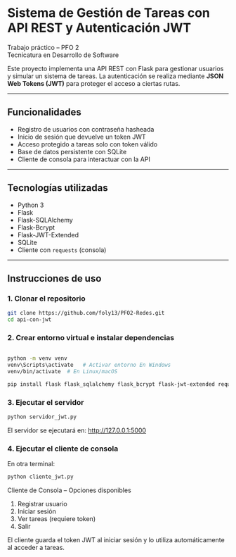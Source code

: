 #  Sistema de Gestión de Tareas con API REST y Autenticación JWT

Trabajo práctico – PFO 2  
Tecnicatura en Desarrollo de Software

Este proyecto implementa una API REST con Flask para gestionar usuarios y simular un sistema de tareas. La autenticación se realiza mediante **JSON Web Tokens (JWT)** para proteger el acceso a ciertas rutas.

---

##  Funcionalidades

- Registro de usuarios con contraseña hasheada
- Inicio de sesión que devuelve un token JWT
- Acceso protegido a tareas solo con token válido
- Base de datos persistente con SQLite
- Cliente de consola para interactuar con la API

---

## Tecnologías utilizadas

- Python 3
- Flask
- Flask-SQLAlchemy
- Flask-Bcrypt
- Flask-JWT-Extended
- SQLite
- Cliente con `requests` (consola)

---

## Instrucciones de uso

### 1. Clonar el repositorio

```bash
git clone https://github.com/foly13/PFO2-Redes.git
cd api-con-jwt
```

### 2. Crear entorno virtual e instalar dependencias

```bash

python -m venv venv
venv\Scripts\activate   # Activar entorno En Windows
venv/bin/activate  # En Linux/macOS

pip install flask flask_sqlalchemy flask_bcrypt flask-jwt-extended requests

```

### 3. Ejecutar el servidor
```bash
python servidor_jwt.py
```

El servidor se ejecutará en:
http://127.0.0.1:5000

### 4. Ejecutar el cliente de consola
En otra terminal:
```bash
python cliente_jwt.py
```

Cliente de Consola – Opciones disponibles
1. Registrar usuario
2. Iniciar sesión
3. Ver tareas (requiere token)
0. Salir

El cliente guarda el token JWT al iniciar sesión y lo utiliza automáticamente al acceder a tareas.
